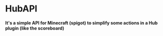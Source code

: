 # HubAPI
#### It's a simple API for Minecraft (spigot) to simplify some actions in a Hub plugin (like the scoreboard)
